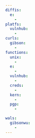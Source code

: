 ```yaml
---
diffis:
  e:
    -
platfs:
  vulnhub:
    -
curls:
  gibson:
    -
functions:
  unix:
    -
  e:
    -
  vulnhub:
    -
  creds:
    -
  kern:
    -
  pgp:
    -

wals:
  gibsonwu:
    -
---
```

